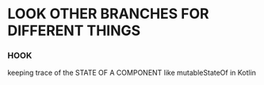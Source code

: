 # LOOK OTHER BRANCHES FOR DIFFERENT THINGS

### HOOK
keeping trace of the STATE OF A COMPONENT like mutableStateOf in Kotlin
